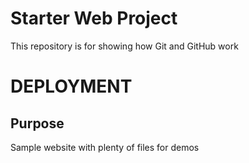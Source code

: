 # Starter Web Project

This repository is for showing how Git and GitHub work

# DEPLOYMENT

## Purpose

Sample website with plenty of files for demos
